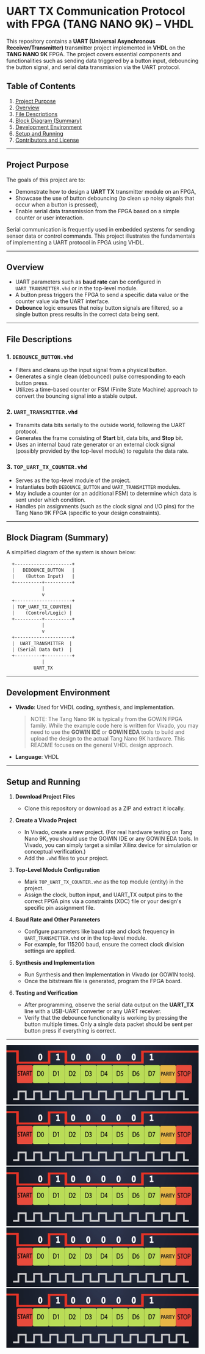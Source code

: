 # UART TX Communication Protocol with FPGA (TANG NANO 9K) – VHDL

This repository contains a **UART (Universal Asynchronous Receiver/Transmitter)** transmitter project implemented in **VHDL** on the **TANG NANO 9K** FPGA. The project covers essential components and functionalities such as sending data triggered by a button input, debouncing the button signal, and serial data transmission via the UART protocol.

## Table of Contents

1. [Project Purpose](#project-purpose)  
2. [Overview](#overview)  
3. [File Descriptions](#file-descriptions)  
4. [Block Diagram (Summary)](#block-diagram-summary)  
5. [Development Environment](#development-environment)  
6. [Setup and Running](#setup-and-running)  
7. [Contributors and License](#contributors-and-license)  

---

## Project Purpose

The goals of this project are to:

- Demonstrate how to design a **UART TX** transmitter module on an FPGA,  
- Showcase the use of button debouncing (to clean up noisy signals that occur when a button is pressed),  
- Enable serial data transmission from the FPGA based on a simple counter or user interaction.

Serial communication is frequently used in embedded systems for sending sensor data or control commands. This project illustrates the fundamentals of implementing a UART protocol in FPGA using VHDL.

---

## Overview

- UART parameters such as **baud rate** can be configured in `UART_TRANSMITTER.vhd` or in the top-level module.  
- A button press triggers the FPGA to send a specific data value or the counter value via the UART interface.  
- **Debounce** logic ensures that noisy button signals are filtered, so a single button press results in the correct data being sent.

---

## File Descriptions

### 1. `DEBOUNCE_BUTTON.vhd`
- Filters and cleans up the input signal from a physical button.
- Generates a single clean (debounced) pulse corresponding to each button press.
- Utilizes a time-based counter or FSM (Finite State Machine) approach to convert the bouncing signal into a stable output.

### 2. `UART_TRANSMITTER.vhd`
- Transmits data bits serially to the outside world, following the UART protocol.
- Generates the frame consisting of **Start** bit, data bits, and **Stop** bit.
- Uses an internal baud rate generator or an external clock signal (possibly provided by the top-level module) to regulate the data rate.

### 3. `TOP_UART_TX_COUNTER.vhd`
- Serves as the top-level module of the project.
- Instantiates both `DEBOUNCE_BUTTON` and `UART_TRANSMITTER` modules.
- May include a counter (or an additional FSM) to determine which data is sent under which condition.
- Handles pin assignments (such as the clock signal and I/O pins) for the Tang Nano 9K FPGA (specific to your design constraints).

---

## Block Diagram (Summary)

A simplified diagram of the system is shown below:

      +---------------------+
      |   DEBOUNCE_BUTTON   |
      |    (Button Input)   |
      +----------+----------+
                 |
                 v
      +---------------------+
      | TOP_UART_TX_COUNTER|
      |    (Control/Logic) |
      +----------+----------+
                 |
                 v
      +---------------------+
      |  UART_TRANSMITTER  |
      | (Serial Data Out)  |
      +----------+----------+
                 |
              UART_TX

---

## Development Environment

- **Vivado**: Used for VHDL coding, synthesis, and implementation.  
  > NOTE: The Tang Nano 9K is typically from the GOWIN FPGA family. While the example code here is written for Vivado, you may need to use the **GOWIN IDE** or **GOWIN EDA** tools to build and upload the design to the actual Tang Nano 9K hardware. This README focuses on the general VHDL design approach.

- **Language**: VHDL

---

## Setup and Running

1. **Download Project Files**  
   - Clone this repository or download as a ZIP and extract it locally.

2. **Create a Vivado Project**  
   - In Vivado, create a new project. (For real hardware testing on Tang Nano 9K, you should use the GOWIN IDE or any GOWIN EDA tools. In Vivado, you can simply target a similar Xilinx device for simulation or conceptual verification.)  
   - Add the `.vhd` files to your project.

3. **Top-Level Module Configuration**  
   - Mark `TOP_UART_TX_COUNTER.vhd` as the top module (entity) in the project.  
   - Assign the clock, button input, and UART_TX output pins to the correct FPGA pins via a constraints (XDC) file or your design's specific pin assignment file.

4. **Baud Rate and Other Parameters**  
   - Configure parameters like baud rate and clock frequency in `UART_TRANSMITTER.vhd` or in the top-level module.  
   - For example, for 115200 baud, ensure the correct clock division settings are applied.

5. **Synthesis and Implementation**  
   - Run Synthesis and then Implementation in Vivado (or GOWIN tools).  
   - Once the bitstream file is generated, program the FPGA board.

6. **Testing and Verification**  
   - After programming, observe the serial data output on the **UART_TX** line with a USB-UART converter or any UART receiver.  
   - Verify that the debounce functionality is working by pressing the button multiple times. Only a single data packet should be sent per button press if everything is correct.

---


![UART TX SIMULATION](images/UART_TX_protocol.png)
![UART TX SIMULATION](images/UART_TX_protocol.png)
![UART TX SIMULATION](images/UART_TX_protocol.png)
![UART TX SIMULATION](images/UART_TX_protocol.png)
![UART TX SIMULATION](images/UART_TX_protocol.png)
